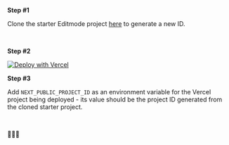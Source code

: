 **Step #1**

Clone the starter Editmode project <a href="https://app.editmode.com/projects/prj_Y5HfCBS4rqZg/clone" target="_blanl">here</a> to generate a new ID.

<br/>

**Step #2**

[![Deploy with Vercel](https://vercel.com/button)](https://vercel.com/new/git/external?repository-url=https%3A%2F%2Fgithub.com%2Feditmodelabs%2Fmsiab%2Ftree%2Flagos%2Fthemes%2Flagos)

**Step #3**

Add `NEXT_PUBLIC_PROJECT_ID` as an environment variable for the Vercel project being deployed - its value should be the project ID generated from the cloned starter project.

<br/>

🚀🚀🚀
